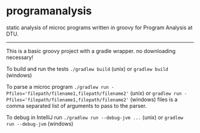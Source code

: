 # programanalysis
static analysis of microc programs written in groovy for Program Analysis at DTU.

----

This is a basic groovy project with a gradle wrapper. no downloading necessary!

To build and run the tests `./gradlew build` (unix) or `gradlew build` (windows)

To parse a microc program `./gradlew run -Pfiles='filepath/filename1,filepath/filename2'` (unix) or `gradlew run -Pfiles='filepath/filename1,filepath/filename2'` (windows)
files is a comma separated list of arguments to pass to the parser.

To debug in IntelliJ run `./gradlew run --debug-jvm ...` (unix) or `gradlew run --debug-jvm` (windows)
